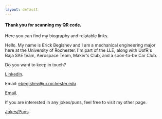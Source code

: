 ```yaml
---
layout: default
---
```


#### Thank you for scanning my QR code. 

Here you can find my biography and relatable links. 

Hello. My name is Erick Begishev and I am a mechanical engineering major here at the University of Rochester. I'm part of the LLE, along with UofR's Baja SAE team, Aerospace Team, Maker's Club, and a soon-to-be Car Club. 

Do you want to keep in touch? 

[LinkedIn](https://www.linkedin.com/in/ebegishev/).

Email: ebegishev@ur.rochester.edu

[Email](ebegishev@ur.rochester.edu).








If you are interested in any jokes/puns, feel free to visit my other page. 

[Jokes/Puns](./another-page.html).
